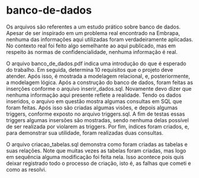 # banco-de-dados

Os arquivos são referentes a um estudo prático sobre banco de dados. Apesar de ser inspirado em um problema real encontrado na Embrapa, nenhuma das informações aqui utilizadas foram verdadeiramente aplicadas. No contexto real foi feito algo semelhante ao aqui publicado, mas em respeito às normas de confidencialidade, nenhuma informação é real.

O arquivo banco_de_dados.pdf indica uma introdução do que é esperado do trabalho. Em seguida, determina 10 requisitos que o projeto deve atender. Após isso, é mostrada a modelagem relacional, e, posteriormente, a modelagem lógica. Após a construção do banco de dados, foram feitas as inserções conforme o arquivo inserir_dados.sql. Novamente devo dizer que nenhuma informação aqui presente reflete a realidade. Tendo os dados inseridos, o arquivo em questão mostra algumas consultas em SQL que foram feitas. Após isso são criadas algumas visões, e depois algumas triggers, conforme exposto no arquivo triggers.sql. A fim de testas essas triggers algumas insersões são mostradas, sendo  nenhuma delas possível de ser realizada por violarem as triggers. Por fim, índices foram criados, e, para demonstrar sua utilidade, foram realizadas duas consultas.

O arquivo criacao_tabelas.sql demonstra como foram criadas as tabelas e suas relações. Note que muitas vezes as tabelas foram criadas, mas logo em sequência alguma modificação foi feita nela. Isso acontece pois quis deixar registrado todo o processo de criação, isto é, as falhas que cometi e como as resolvi.
